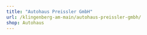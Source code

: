 ```yaml
---
title: "Autohaus Preissler GmbH"
url: /klingenberg-am-main/autohaus-preissler-gmbh/
shop: Autohaus
---
```

